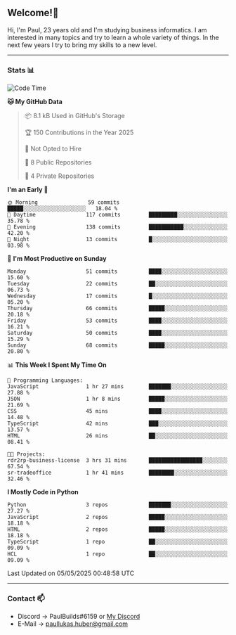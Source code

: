 ## Welcome!👋

Hi, I'm Paul, 23 years old and I'm studying business informatics. I am interested in many topics and try to learn a whole variety of things. In the next few years I try to bring my skills to a new level.

---
### Stats 📊

<!--START_SECTION:waka-->
![Code Time](http://img.shields.io/badge/Code%20Time-123%20hrs%205%20mins-blue)

**🐱 My GitHub Data** 

> 📦 8.1 kB Used in GitHub's Storage 
 > 
> 🏆 150 Contributions in the Year 2025
 > 
> 🚫 Not Opted to Hire
 > 
> 📜 8 Public Repositories 
 > 
> 🔑 4 Private Repositories 
 > 
**I'm an Early 🐤** 

```text
🌞 Morning                59 commits          █████░░░░░░░░░░░░░░░░░░░░   18.04 % 
🌆 Daytime                117 commits         █████████░░░░░░░░░░░░░░░░   35.78 % 
🌃 Evening                138 commits         ███████████░░░░░░░░░░░░░░   42.20 % 
🌙 Night                  13 commits          █░░░░░░░░░░░░░░░░░░░░░░░░   03.98 % 
```
📅 **I'm Most Productive on Sunday** 

```text
Monday                   51 commits          ████░░░░░░░░░░░░░░░░░░░░░   15.60 % 
Tuesday                  22 commits          ██░░░░░░░░░░░░░░░░░░░░░░░   06.73 % 
Wednesday                17 commits          █░░░░░░░░░░░░░░░░░░░░░░░░   05.20 % 
Thursday                 66 commits          █████░░░░░░░░░░░░░░░░░░░░   20.18 % 
Friday                   53 commits          ████░░░░░░░░░░░░░░░░░░░░░   16.21 % 
Saturday                 50 commits          ████░░░░░░░░░░░░░░░░░░░░░   15.29 % 
Sunday                   68 commits          █████░░░░░░░░░░░░░░░░░░░░   20.80 % 
```


📊 **This Week I Spent My Time On** 

```text
💬 Programming Languages: 
JavaScript               1 hr 27 mins        ███████░░░░░░░░░░░░░░░░░░   27.88 % 
JSON                     1 hr 8 mins         █████░░░░░░░░░░░░░░░░░░░░   21.69 % 
CSS                      45 mins             ████░░░░░░░░░░░░░░░░░░░░░   14.48 % 
TypeScript               42 mins             ███░░░░░░░░░░░░░░░░░░░░░░   13.57 % 
HTML                     26 mins             ██░░░░░░░░░░░░░░░░░░░░░░░   08.41 % 

🐱‍💻 Projects: 
rdr2rp-business-license  3 hrs 31 mins       █████████████████░░░░░░░░   67.54 % 
sr-tradeoffice           1 hr 41 mins        ████████░░░░░░░░░░░░░░░░░   32.46 % 
```

**I Mostly Code in Python** 

```text
Python                   3 repos             ███████░░░░░░░░░░░░░░░░░░   27.27 % 
JavaScript               2 repos             █████░░░░░░░░░░░░░░░░░░░░   18.18 % 
HTML                     2 repos             █████░░░░░░░░░░░░░░░░░░░░   18.18 % 
TypeScript               1 repo              ██░░░░░░░░░░░░░░░░░░░░░░░   09.09 % 
HCL                      1 repo              ██░░░░░░░░░░░░░░░░░░░░░░░   09.09 % 
```




 Last Updated on 05/05/2025 00:48:58 UTC
<!--END_SECTION:waka-->

---
### Contact 📫

* Discord -> PaulBuilds#6159 or [My Discord](https://discord.gg/7kq6UnB)
* E-Mail -> paullukas.huber@gmail.com
